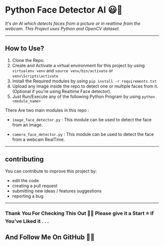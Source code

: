 # Python Face Detector AI 😃🐍

<i><p>It's an AI which detects faces from a picture or in realtime  from the webcam. This Project uses  Python and OpenCV dataset.</p></i>

-------------

## How to Use? 

1. Clone the Repo.
2. Create and Activate a virtual environment for this project by using ```virtualenv venv``` and ```source venv/bin/activate``` or ```venv\Scripts\activate```
3. Install the Required modules by using ```pip install -r requirements.txt```
4. Upload any image inside the repo to detect one or multiple faces from it. (Optional if you're using Realtime Face detector).
5. Just Run/Execute any of the following Python Program by using ```python <module_name>``` 

There Are two main modules in this repo : 

- ```image_face_detector.py``` : This module can be used to detect the face from an image.

- ```camera_face_detector.py``` :  This module can be used to detect the face from a webcam RealTime.

--------------
## contributing

You can contribute to improve this project by:

- edit the code
- creating a pull request
- submitting new ideas / features suggestions
- reporting a bug
--------------

### Thank You For Checking This Out 🥰🤗 Please give it a Start ⭐ if You've Liked it . . .
## And Follow Me On GitHub 🙏🏻

